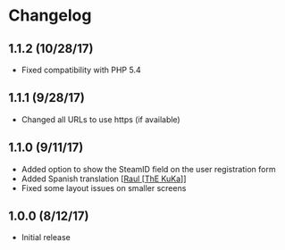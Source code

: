 # Changelog

## 1.1.2 (10/28/17)

* Fixed compatibility with PHP 5.4

## 1.1.1 (9/28/17)

* Changed all URLs to use https (if available)

## 1.1.0 (9/11/17)

* Added option to show the SteamID field on the user registration form
* Added Spanish translation [[Raul [ThE KuKa]](https://www.phpbb.com/community/memberlist.php?mode=viewprofile&u=94590)]
* Fixed some layout issues on smaller screens

## 1.0.0 (8/12/17)

* Initial release
